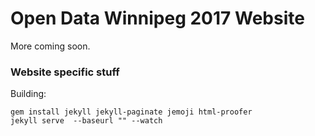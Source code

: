 # Open Data Winnipeg 2017 Website

More coming soon.


### Website specific stuff

Building:
```
gem install jekyll jekyll-paginate jemoji html-proofer
jekyll serve  --baseurl "" --watch
```
